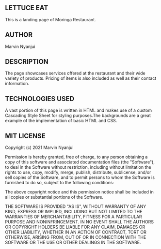 ## LETTUCE EAT
This is a landing page of Moringa Restaurant.
## AUTHOR
Marvin Nyanjui

## DESCRIPTION
The page showcases services offered at the restaurant and their wide variety of products. Pricing of items is also included as well as their contact information.
## TECHNOLOGIES USED
A vast portion of this page is written in HTML and makes use of a custom Cascading Style Sheet for styling purposes.The backgrounds are a great example of the implementation of basic HTML and CSS.   
## MIT LICENSE
Copyright (c) 2021 Marvin Nyanjui

Permission is hereby granted, free of charge, to any person obtaining
a copy of this software and associated documentation files (the
"Software"), to deal in the Software without restriction, including
without limitation the rights to use, copy, modify, merge, publish,
distribute, sublicense, and/or sell copies of the Software, and to
permit persons to whom the Software is furnished to do so, subject to
the following conditions:

The above copyright notice and this permission notice shall be
included in all copies or substantial portions of the Software.

THE SOFTWARE IS PROVIDED "AS IS", WITHOUT WARRANTY OF ANY KIND,
EXPRESS OR IMPLIED, INCLUDING BUT NOT LIMITED TO THE WARRANTIES OF
MERCHANTABILITY, FITNESS FOR A PARTICULAR PURPOSE AND
NONINFRINGEMENT. IN NO EVENT SHALL THE AUTHORS OR COPYRIGHT HOLDERS BE
LIABLE FOR ANY CLAIM, DAMAGES OR OTHER LIABILITY, WHETHER IN AN ACTION
OF CONTRACT, TORT OR OTHERWISE, ARISING FROM, OUT OF OR IN CONNECTION
WITH THE SOFTWARE OR THE USE OR OTHER DEALINGS IN THE SOFTWARE.
